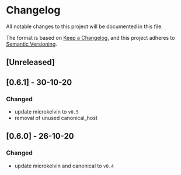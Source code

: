# Changelog

All notable changes to this project will be documented in this file.

The format is based on [Keep a Changelog](https://keepachangelog.com/en/1.0.0/),
and this project adheres to [Semantic Versioning](https://semver.org/spec/v2.0.0.html).

## [Unreleased]

## [0.6.1] - 30-10-20
### Changed
- update microkelvin  to `v0.5`
- removal of unused canonical_host

## [0.6.0] - 26-10-20
### Changed
- update microkelvin and canonical to `v0.4`
